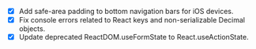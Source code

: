 - [x] Add safe-area padding to bottom navigation bars for iOS devices.
- [x] Fix console errors related to React keys and non-serializable Decimal objects.
- [x] Update deprecated ReactDOM.useFormState to React.useActionState.